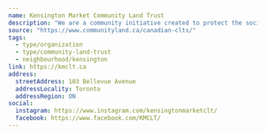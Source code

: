```yaml
---
name: Kensington Market Community Land Trust
description: "We are a community initiative created to protect the social and economic diversity of our neighbourhood."
source: "https://www.communityland.ca/canadian-clts/"
tags:
  - type/organization
  - type/community-land-trust
  - neighbourhood/kensington
link: https://kmclt.ca
address:
  streetAddress: 103 Bellevue Avenue
  addressLocality: Toronto
  addressRegion: ON
social:
  instagram: https://www.instagram.com/kensingtonmarketclt/
  facebook: https://www.facebook.com/KMCLT/
---
```

